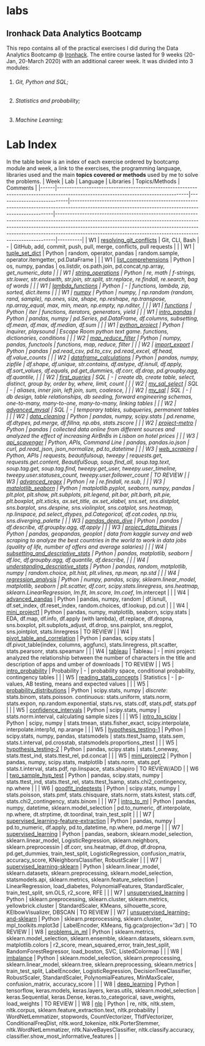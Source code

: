 # labs

## Ironhack Data Analytics Bootcamp

This repo contains all of the practical exercises I did during the Data Analytics Bootcamp @ [Ironhack](https://www.ironhack.com/en). The entire course lasted for 9 weeks (20-Jan, 20-March 2020) with an additional career week. It was divided into 3 modules:

1. ###### Git, Python and SQL;

2. ###### Statistics and probability;

3. ###### Machine Learning;



# Lab Index

In the table below is an index of each exercise ordered by bootcamp module and week, a link to the exercises, the programming language, libraries used and the main **topics covered or methods** used by me to solve the problems.
| Week | Lab | Language | Libraries | Topics/Methods | Comments |
|------|-----------------------------------------------------------------------------------------------------------------------------------|----------------------------|-----------------------------------------------------------------------------------------------------------------------------------------------------|------------------------------------------------------------------------------------------------------------------------------------------------------------------------------------------------------------------------------------------------------------------------------------------------------------------------|----------|
| W1 | [resolving_git_conflicts](https://github.com/cleanspin/labs/tree/master/W1/resolving_git_conflicts) | Git, CLI, Bash | - | GitHub, add, commit, push, pull, merge, conflicts, pull requests |  |
| W1 | [tuple_set_dict](https://github.com/cleanspin/labs/tree/master/W1/tuple_set_dict) | Python | random, operator, pandas | random.sample, operator.itemgetter, pd.DataFrame |  |
| W1 | [list_comprehensions](https://github.com/cleanspin/labs/tree/master/W1/list_comprehension) | Python | os, numpy, pandas | os.listdir, os.path.join, pd.concat,np.array, _get_numeric_data |  |
| W1 | [string_operations](https://github.com/cleanspin/labs/tree/master/W1/string_operations) | Python | re, math | f-strings, str.lower, str.endswith, str.join, str.split, str.replace, re.findall, re.search, bag of words |  |
| W1 | [lambda_functions](https://github.com/cleanspin/labs/tree/master/W1/lambda_functions) | Python | - | functions, lambda, zip, sorted, dict.items |  |
| W1 | [numpy](https://github.com/cleanspin/labs/tree/master/W1/numpy) | Python | numpy, | np.random (random, rand, sample), np.ones, size, shape, np.reshape, np.transpose, np.array_equal, max, min, mean, np.empty, np.nditer, |  |
| W1 | [functions](https://github.com/cleanspin/labs/tree/master/W1/functions) | Python | iter | functions, iterators, generators, yield |  |
| W1 | [intro_pandas](https://github.com/cleanspin/labs/tree/master/W1/intro_pandas) | Python | pandas, numpy | pd.Series, pd.DataFrame, df.columns, subsetting, df.mean, df.max, df.median, df.sum |  |
| W1 | [python_project](https://github.com/cleanspin/labs/tree/master/W1/python_project) | Python | inquirer, playsound | Escape Room python text game. functions, dictionaries, conditions |  |
| W2 | [map_reduce_filter](https://github.com/cleanspin/labs/tree/master/W2/map_reduce_filter) | Python | numpy, pandas, functools | functions, map, reduce, filter |  |
| W2 | [import_export](https://github.com/cleanspin/labs/tree/master/W2/import_export) | Python | pandas | pd.read_csv, pd.to_csv, pd.read_excel, df.head, df.value_counts |  |
| W2 | [dataframe_calculations](https://github.com/cleanspin/labs/tree/master/W2/dataframe_calculations) | Python | pandas, numpy, zipfile | df.shape, df.unique, str.contains, df.astype, df.isnull, df.apply, df.sort_values, df.equals, pd.get_dummies, df.corr, df.drop, pd.groupby.agg, df.quantile, |  |
| W2 | [first_queries](https://github.com/cleanspin/labs/tree/master/W2/mysql_first_queries) | SQL | - | create db, create table, select, distinct, group by, order by, where, limit, count |  |
| W2 | [my_sql_select](https://github.com/cleanspin/labs/tree/master/W2/mysql_select) | SQL | - | aliases, inner join, left join, sum, coalesce, |  |
| W2 | [my_sql](https://github.com/cleanspin/labs/tree/master/W2/mysql) | SQL | - | db design, table relationships, db seeding, forward engineering schemas, one-to-many, many-to-one, many-to-many, linking tables |  |
| W2 | [advanced_mysql](https://github.com/cleanspin/labs/tree/master/W2/advanced_mysql) | SQL | - | temporary tables, subqueries, permanent tables |  |
| W2 | [data_cleaning](https://github.com/cleanspin/labs/tree/master/W2/data_cleaning) | Python | pandas, numpy, scipy.stats | pd.rename, df.dtypes, pd.merge, df.fillna, np.abs, stats.zscore |  |
| W2 | [project-metro](https://github.com/cleanspin/labs/tree/master/W2/project_metro) | Python | pandas | collected data online from different sources and analyzed the effect of increasing AirBnBs in Lisbon on hotel prices |  |
| W3 | [api_scavenger](https://github.com/cleanspin/labs/tree/master/W3/api_scavenger) | Python, APIs, Command Line | pandas, pandas.io.json | curl, pd.read_json, json_normalize, pd.to_datetime |  |
| W3 | [web_scraping](https://github.com/cleanspin/labs/tree/master/W3/web_scraping) | Python, APIs | requests, beautifulsoup, tweepy | requests.get, requests.get.content, BeautifulSoup, soup.find_all, soup.tag.text, soup.tag.get, soup.tag.find, tweepy.get_user, tweepy.user_timeline, tweepy.user.statuses_count, tweepy.user.follower_count | TO REVIEW |
| W3 | [advanced_regex](https://github.com/cleanspin/labs/tree/master/W3/advanced_regex) | Python | re | re.findall, re.sub, |  |
| W3 | [matplotlib_seaborn](https://github.com/cleanspin/labs/tree/master/W3/matplotlib_seaborn) | Python | matplotlib.pyplot, seaborn, numpy, pandas | plt.plot, plt.show, plt.subplots, plt.legend, plt.bar, plt.barh, plt.pie, plt.boxplot, plt.xticks, ax.set_title, ax.set_xlabel, sns.set, sns.distplot, sns.barplot, sns.despine, sns.violinplot, sns.catplot, sns.heatmap, np.linspace, pd.select_dtypes, pd.Categorical, df.cat.codes, np.triu, sns.diverging_palette |  |
| W3 | [pandas_deep_dive](https://github.com/cleanspin/labs/tree/master/W3/pandas_deep_dive) | Python | pandas | df.describe, df.groupby.agg, df.apply |  |
| W3 | [project_data_thieves](https://github.com/cleanspin/labs/tree/master/W3/project_data_thieves) | Python | pandas, geopandas, geoplot | data from kaggle survey and web scraping to analyze the best countries in the world to work in data jobs (quality of life, number of offers and average salaries) |  |
| W4 | [subsetting_and_descriptive_stats](https://github.com/cleanspin/labs/tree/master/W4/subsetting_and_descriptive_stats) | Python | pandas, matplotlib, seaborn | df.loc, df.groupby.agg, df.quantile, df.describe, |  |
| W4 | [understanding_descriptive_stats](https://github.com/cleanspin/labs/tree/master/W4/understanding_descriptive_stats) | Python | pandas, random, matplotlib, numpy | random.choice, plt.hist, plt.vlines, np.mean, np.std |  |
| W4 | [regression_analysis](https://github.com/cleanspin/labs/tree/master/W4/regression_analysis) | Python | numpy, pandas, scipy, sklearn.linear_model, matplotlib, seaborn | plt.scatter, df.corr, scipy.stats.linregress, sns.heatmap, sklearn.LinearRegression, lm.fit, lm.score, lm.coef_, lm.intercept |  |
| W4 | [advanced_pandas](https://github.com/cleanspin/labs/tree/master/W4/advanced_pandas) | Python | pandas, numpy, random | df.isnull, df.set_index, df.reset_index, random.choices, df.lookup, pd.cut |  |
| W4 | [mini_project1](https://github.com/cleanspin/labs/tree/master/W4/mini_project1_EDA) | Python | pandas, numpy, matplotlib, seaborn, scipy.stats | EDA, df.map, df.info, df.apply (with lambda), df.replace, df.dropna, sns.boxplot, plt.subplots_adjust, df.drop, sns.pairplot, sns.regplot, sns.jointplot, stats.linregress | TO REVIEW |
| W4 | [pivot_table_and_correlation](https://github.com/cleanspin/labs/tree/master/W4/pivot_table_and_correlation) | Python | pandas, scipy.stats | df.pivot_table(index, columns, aggfunc), stats.linregress, plt.scatter, stats.pearsonr, stats.speamanr |  |
| W4 | [tableau](https://github.com/cleanspin/labs/tree/master/W4/tableau) | Tableau | - | mini project: analyzed the relationship between the number of characters in the title and description of apps and umber of downloads | TO REVIEW |
| W5 | [intro_probability](https://github.com/cleanspin/labs/tree/master/W5/intro_prob) | Probability | - | probability space, conditional probability, contingency tables |  |
| W5 | [reading_stats_concepts](https://github.com/cleanspin/labs/tree/master/W5/reading_stats_concepts) | Statistics | - | p-values, AB testing, means and expected values |  |
| W5 | [probability_distributions](https://github.com/cleanspin/labs/tree/master/W5/probability_distributions) | Python | scipy.stats, numpy | *discrete*: stats.binom, stats.poisson. *continuous*: stats.uniform, stats.norm, stats.expon, np.random.exponential, stats.rvs, stats.cdf, stats.pdf, stats.ppf |  |
| W5 | [confidence_intervals](https://github.com/cleanspin/labs/tree/master/W5/confidence_intervals) | Python | scipy.stats, numpy | stats.norm.interval, calculating sample sizes |  |
| W5 | [intro_to_scipy](https://github.com/cleanspin/labs/tree/master/W5/intro_to_scipy) | Python | scipy, numpy | stats.tmean, stats.fisher_exact, scipy.interpolate, interpolate.interp1d, np.arange |  |
| W5 | [hypothesis_testing-1](https://github.com/cleanspin/labs/tree/master/W5/hypothesis_testing_1) | Python | scipy.stats, numpy, pandas, statsmodels | stats.ttest_1samp, stats.sem, stats.t.interval, pd.crosstab, statsmodels.proportions_ztest |  |
| W5 | [hypothesis_testing-2](https://github.com/cleanspin/labs/tree/master/W5/hypothesis_testing_2) | Python | pandas, scipy.stats | stats.f_oneway, stats.ttest_ind, stats.ttest_rel, pd.concat |  |
| W5 | [mini_project2](https://github.com/cleanspin/labs/tree/master/W5/mini_project2STATS) | Python | pandas, numpy, scipy.stats, matplotlib | stats.norm, stats.ppf, stats.t.interval, stats.pdf, np.linspace, stats.shapiro | TO REVIEW/ADD |
| W6 | [two_sample_hyp_test](https://github.com/cleanspin/labs/tree/master/W6/two_sample_hyp_test) | Python | pandas, scipy.stats, numpy | stats.ttest_ind, stats.ttest_rel, stats.ttest_1samp, stats.chi2_contingency, np.where |  |
| W6 | [goodfit_indeptests](https://github.com/cleanspin/labs/tree/master/W6/goodfit_indeptests) | Python | scipy.stats, numpy | stats.poisson, stats.pmf, stats.chisquare, stats.norm, stats.kstest, stats.cdf, stats.chi2_contingency, stats.binom |  |
| W7 | [intro_to_ml](https://github.com/cleanspin/labs/tree/master/W7/intro_to_ml) | Python | pandas, numpy, datetime, sklearn.model_selection | pd.to_numeric, df.interpolate, np.where, dt.strptime, dt.toordinal, train_test_split |  |
| W7 | [supervised_learning-feature-extraction](https://github.com/cleanspin/labs/tree/master/W7/supervised_learning_feature_extraction) | Python | pandas, numpy | pd.to_numeric, df.apply, pd.to_datetime, np.where, pd.merge |  |
| W7 | [supervised_learning](https://github.com/cleanspin/labs/tree/master/W7/supervised_learning) | Python | pandas, seaborn, sklearn.model_selection, sklearn.linear_model, LogisticRegression, sklearn.neighbors, sklearn.preprocessin | df.corr, sns.heatmap, df.drop, df.dropna, pd.get_dummies, train_test_split, LogisticRegression, confusion_matrix, accuracy_score, KNeighborsClassifier, RobustScaler |  |
| W7 | [supervised_learning-sklearn](https://github.com/cleanspin/labs/tree/master/W7/supervised_learning_sklearn) | Python | sklearn.linear_model, sklearn.datasets, sklearn.preprocessing, sklearn.model_selection, statsmodels.api, sklearn.metrics, sklearn.feature_selection | LinearRegression, load_diabetes, PolynomialFeatures, StandardScaler, train_test_split, sm.OLS, r2_score, RFE |  |
| W7 | [unsupervised_learning](https://github.com/cleanspin/labs/tree/master/W7/unsupervised_learning) | Python | sklearn.preprocessing, sklearn.cluster, sklearn.metrics, yellowbrick.cluster | StandardScaler, KMeans, silhouette_score, KElbowVisualizer, DBSCAN | TO REVIEW |
| W7 | [unsupervised_learning-and-sklearn](https://github.com/cleanspin/labs/tree/master/W7/unsupervised_learning_and_sklearn) | Python | sklearn.preprocessing, sklearn.cluster, mpl_toolkits.mplot3d | LabelEncoder, KMeans, fig.gca(projection='3d') | TO REVIEW |
| W8 | [problems_in_ml](https://github.com/cleanspin/labs/tree/master/W8/problems_in_ml) | Python | sklearn.metrics, sklearn.model_selection, sklearn.ensemble, sklearn.datasets, sklearn.svm, matplotlib.colors | r2_score, mean_squared_error, train_test_split, RandomForestRegressor, load_boston, SVC, ListedColormap |  |
| W8 | [imbalance](https://github.com/cleanspin/labs/tree/master/W8/imbalance) | Python | sklearn.model_selection, sklearn.preprocessing, sklearn.linear_model, sklearn.tree, sklearn.preprocessing, sklearn.metrics | train_test_split, LabelEncoder, LogisticRegression, DecisionTreeClassifier, RobustScaler, StandardScaler, PolynomialFeatures, MinMaxScaler, confusion_matrix, accuracy_score |  |
| W8 | [deep_learning](https://github.com/cleanspin/labs/tree/master/W8/deep_learning) | Python | tensorflow, keras.models, keras.layers, keras.utils, sklearn.model_selection | keras.Sequential, keras.Dense, keras.to_categorical, save_weights, load_weights | TO REVIEW |
| W8 | [nlp](https://github.com/cleanspin/labs/tree/master/W8/nlp) | Python | re, nltk, nltk.stem, nltk.corpus, sklearn.feature_extraction.text, nltk.probability | WordNetLemmatizer, stopwords, CountVectorizer, TfidfVectorizer, ConditionalFreqDist, nltk.word_tokenize, nltk.PorterStemmer, nltk.WordNetLemmatizer, nltk.NaiveBayesClassifier, nltk.classify.accuracy, classifier.show_most_informative_features |  |

